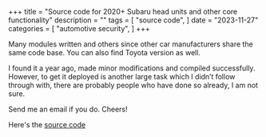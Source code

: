 +++
title = "Source code for 2020+ Subaru head units and other core functionality"
description = ""
tags = [
    "source code",
]
date = "2023-11-27"
categories = [
    "automotive security",
]
+++

Many modules written and others since other car manufacturers share the same code base. You can also find Toyota version as well.

I found it a year ago, made minor modifications and compiled successfully. However, to get it deployed is another large task which I didn’t follow through with, there are probably people who have done so already, I am not sure.

Send me an email if you do. Cheers!

Here's the [source code](https://www.denso.com/global/en/opensource/ivi/subaru/)
